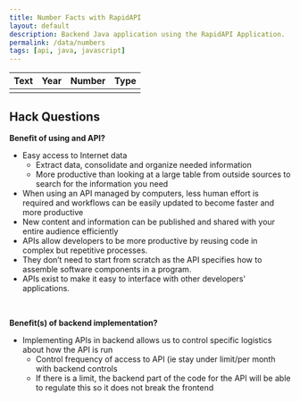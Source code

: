 ```yaml
---
title: Number Facts with RapidAPI
layout: default
description: Backend Java application using the RapidAPI Application.  Fetching data and formatting results is a way to visualize information, with the usage of the Number API.
permalink: /data/numbers
tags: [api, java, javascript]
---
```



<!-- HTML table fragment for page -->
<table>
  <thead>
  <tr>
    <th>Text</th>
    <th>Year</th>
    <th>Number</th>
    <th>Type</th>
  </tr>
  </thead>
  <tbody>
    <td id="text"></td>
    <td id="year"></td>
    <td id="number"></td>
    <td id="type"></td>
  </tbody>
</table>


<!-- Script is layed out in a sequence (no function) and will execute when page is loaded -->
<script>
  // prepare HTML result container for new output
  const resultContainer = document.getElementById("result");

  // prepare fetch options
  const url = "http://localhost:8085/api/numbers/daily";

  const options = {
    method: 'GET', // *GET, POST, PUT, DELETE, etc.
    mode: 'no-cors', // no-cors, *cors, same-origin
    cache: 'default', // *default, no-cache, reload, force-cache, only-if-cached
    credentials: 'omit', // include, *same-origin, omit
    headers: {
      'Content-Type': 'application/json'
    },
  };

  // fetch the API
  fetch(url, options)
    // response is a RESTful "promise" on any successful fetch
    .then(response => {
      // check for response errors
      if (response.status !== 200) {
          const errorMsg = 'Database response error: ' + response.status;
          console.log(errorMsg);
          const tr = document.createElement("tr");
          const td = document.createElement("td");
          td.innerHTML = errorMsg;
          tr.appendChild(td);
          resultContainer.appendChild(tr);
          return;
      }
      // valid response will have json data
      response.json().then(data => {
          console.log(data);
          console.log(data.text)

          // World Data
          document.getElementById("text").innerHTML = data.text;
          document.getElementById("year").innerHTML = data.year;
          document.getElementById("number").innerHTML = data.number;
          document.getElementById("type").innerHTML = data.type;
      })
    })
  // catch fetch errors (ie ACCESS to server blocked)
  .catch(err => {
    // console.error(err);
    const tr = document.createElement("tr");
    const td = document.createElement("td");
    td.innerHTML = err;
    tr.appendChild(td);
    //resultContainer.appendChild(tr);
  });
</script>


## Hack Questions

**Benefit of using and API?**
- Easy access to Internet data
   - Extract data, consolidate and organize needed information 
   - More productive than looking at a large table from outside sources to search for the information you need
- When using an API managed by computers, less human effort is required and workflows can be easily updated to become faster and more productive
- New content and information can be published and shared with your entire audience efficiently
- APIs allow developers to be more productive by reusing code in complex but repetitive processes. 
- They don’t need to start from scratch as the API specifies how to assemble software components in a program. 
- APIs exist to make it easy to interface with other developers' applications.

<br>

**Benefit(s) of backend implementation?**
- Implementing APIs in backend allows us to control specific logistics about how the API is run
   - Control frequency of access to API (ie stay under limit/per month with backend controls
   - If there is a limit, the backend part of the code for the API will be able to regulate this so it does not break the frontend


